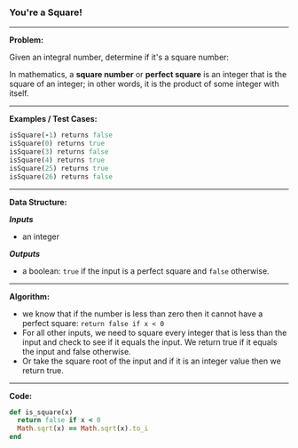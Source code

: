### You're a Square!

---

**Problem:**  

Given an integral number, determine if it's a square number:  

In mathematics, a **square number** or **perfect square** is an integer that is the square of an integer; in other words, it is the product of some integer with itself.

---

**Examples / Test Cases:**  

```ruby
isSquare(-1) returns false
isSquare(0) returns true
isSquare(3) returns false
isSquare(4) returns true
isSquare(25) returns true
isSquare(26) returns false
```

---

**Data Structure:**

**_Inputs_**

* an integer

**_Outputs_**

* a boolean: `true` if the input is a perfect square and `false` otherwise.

---

**Algorithm:**  

* we know that if the number is less than zero then it cannot have a perfect square: `return false if x < 0`
* For all other inputs, we need to square every integer that is less than the input and check to see if it equals the input. We return true if it equals the input and false otherwise.
* Or take the square root of the input and if it is an integer value then we return true.

---

**Code:**

```ruby
def is_square(x)
  return false if x < 0
  Math.sqrt(x) == Math.sqrt(x).to_i
end
```

